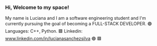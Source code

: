### Hi, Welcome to my space!
My name is Luciana and I am a software engineering student and I'm currently pursuing the goal of becoming a FULL-STACK DEVELOPER.
🟣 Languages: C++, Python.
🟪 Linkedin: www.linkedin.com/in/lucianasanchezsilva
🟣
🟪 
<!--
**luccsss/luccsss** is a ✨ _special_ ✨ repository because its `README.md` (this file) appears on your GitHub profile.

Here are some ideas to get you started:

- 🔭 I’m currently working on ...
- 🌱 I’m currently learning ...
- 👯 I’m looking to collaborate on ...
- 🤔 I’m looking for help with ...
- 💬 Ask me about ...
- 📫 How to reach me: ...
- 😄 Pronouns: ...
- ⚡ Fun fact: ...
-->
